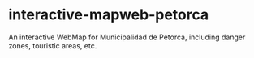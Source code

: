 # interactive-mapweb-petorca
An interactive WebMap for Municipalidad de Petorca, including danger zones, touristic areas, etc.
